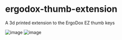 # ergodox-thumb-extension
A 3d printed extension to the ErgoDox EZ thumb keys

![image](https://preview.redd.it/9s786o5ywhs41.jpg?width=4032&format=pjpg&auto=webp&s=f3e48fd83ac7572b3e649f3259047c84e20c6545)
![image](https://preview.redd.it/8ubo3hetvhs41.jpg?width=4032&format=pjpg&auto=webp&s=562ac5875dbde318722a38672fb21784f7a82e65)
